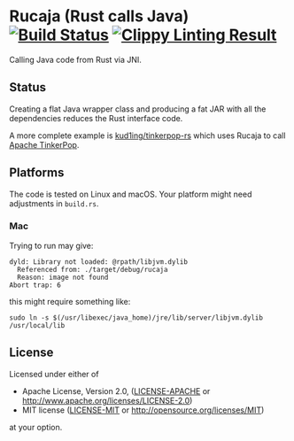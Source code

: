 # Rucaja (Rust calls Java) [![Build Status](https://travis-ci.org/kud1ing/rucaja.svg?branch=master)](https://travis-ci.org/kud1ing/rucaja) [![Clippy Linting Result](https://clippy.bashy.io/github/kud1ing/rucaja/master/badge.svg)](https://clippy.bashy.io/github/kud1ing/rucaja/master/log)

Calling Java code from Rust via JNI.


## Status

Creating a flat Java wrapper class and producing a fat JAR with all the dependencies reduces the Rust interface code.

A more complete example is [kud1ing/tinkerpop-rs](https://github.com/kud1ing/tinkerpop-rs) which uses Rucaja to call [Apache TinkerPop](https://tinkerpop.apache.org).


## Platforms

The code is tested on Linux and macOS.
Your platform might need adjustments in `build.rs`.

### Mac

Trying to run may give:

    dyld: Library not loaded: @rpath/libjvm.dylib
      Referenced from: ./target/debug/rucaja
      Reason: image not found
    Abort trap: 6

this might require something like:

    sudo ln -s $(/usr/libexec/java_home)/jre/lib/server/libjvm.dylib /usr/local/lib


## License

Licensed under either of

 * Apache License, Version 2.0, ([LICENSE-APACHE](LICENSE-APACHE) or http://www.apache.org/licenses/LICENSE-2.0)
 * MIT license ([LICENSE-MIT](LICENSE-MIT) or http://opensource.org/licenses/MIT)

at your option.
